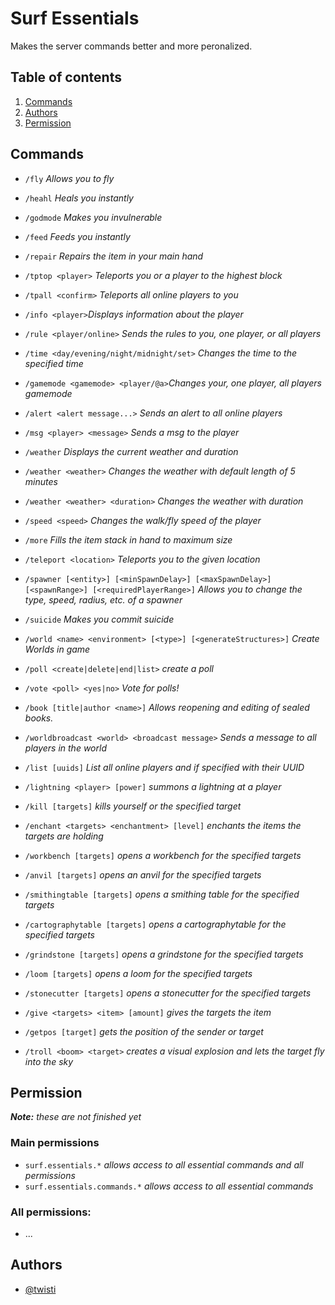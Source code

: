 
  

# Surf Essentials

  

Makes the server commands better and more peronalized.

## Table of contents

  

1. [Commands](#Commands)
2. [Authors](#Authors)
3. [Permission](#Permission)

## Commands

  

- `/fly` _Allows you to fly_

- `/heahl` _Heals you instantly_

- `/godmode` _Makes you invulnerable_

- `/feed` _Feeds you instantly_

- `/repair` _Repairs the item in your main hand_

- `/tptop <player>` _Teleports you or a player to the highest block_

- `/tpall <confirm>` _Teleports all online players to you_

- `/info <player>`_Displays information about the player_

- `/rule <player/online>` _Sends the rules to you, one player, or all players_

- `/time <day/evening/night/midnight/set>` _Changes the time to the specified time_

- `/gamemode <gamemode> <player/@a>`_Changes your, one player, all players gamemode_

- `/alert <alert message...>` _Sends an alert to all online players_

- `/msg <player> <message>` _Sends a msg to the player_

- `/weather` _Displays the current weather and duration_

- `/weather <weather>` _Changes the weather with default length of 5 minutes_

- `/weather <weather> <duration>` _Changes the weather with duration_

- `/speed <speed>` _Changes the walk/fly speed of the player_

- `/more` _Fills the item stack in hand to maximum size_

- `/teleport <location>` _Teleports you to the given location_

- `/spawner [<entity>] [<minSpawnDelay>] [<maxSpawnDelay>] [<spawnRange>] [<requiredPlayerRange>]` _Allows you to change the type, speed, radius, etc. of a spawner_

- `/suicide` _Makes you commit suicide_

- `/world <name> <environment> [<type>] [<generateStructures>]` _Create Worlds in game_

- `/poll <create|delete|end|list>` _create a poll_

- `/vote <poll> <yes|no>` _Vote for polls!_

- `/book [title|author <name>]` _Allows reopening and editing of sealed books._

- `/worldbroadcast <world> <broadcast message>` _Sends a message to all players in the world_

- `/list [uuids]` _List all online players and if specified with their UUID_

- `/lightning <player> [power]` _summons a lightning at a player_

- `/kill [targets]` _kills yourself or the specified target_

- `/enchant <targets> <enchantment> [level]` _enchants the items the targets are holding_

- `/workbench [targets]` _opens a workbench for the specified targets_

- `/anvil [targets]` _opens an anvil for the specified targets_

- `/smithingtable [targets]` _opens a smithing table for the specified targets_

- `/cartographytable [targets]` _opens a cartographytable for the specified targets_

- `/grindstone [targets]` _opens a grindstone for the specified targets_

- `/loom [targets]` _opens a loom for the specified targets_

- `/stonecutter [targets]` _opens a stonecutter for the specified targets_

- `/give <targets> <item> [amount]` _gives the targets the item_

- `/getpos [target]` _gets the position of the sender or target_

- `/troll <boom> <target>` _creates a visual explosion and lets the target fly into the sky_

## Permission
***Note:** these are not finished yet*

### Main permissions
- `surf.essentials.*` _allows access to all essential commands and all permissions_
- `surf.essentials.commands.*` _allows access to all essential commands_

### All permissions:
- ...

## Authors

  

- [@twisti](https://git.slne.dev/twisti)
